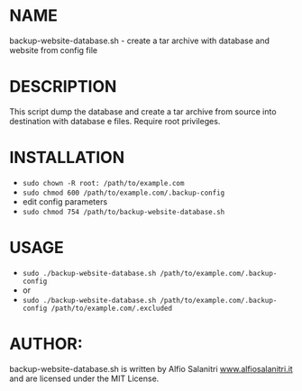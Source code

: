 # NAME
backup-website-database.sh - create a tar archive with database and website from config file

# DESCRIPTION
This script dump the database and create a tar archive from source into destination with database e files.
Require root privileges.	

# INSTALLATION
- `sudo chown -R root: /path/to/example.com`
- `sudo chmod 600 /path/to/example.com/.backup-config`
- edit config parameters
- `sudo chmod 754 /path/to/backup-website-database.sh`


# USAGE
- `sudo ./backup-website-database.sh /path/to/example.com/.backup-config`
- or
- `sudo ./backup-website-database.sh /path/to/example.com/.backup-config /path/to/example.com/.excluded`
       
# AUTHOR: 
backup-website-database.sh is written by Alfio Salanitri www.alfiosalanitri.it and are licensed under the MIT License.
